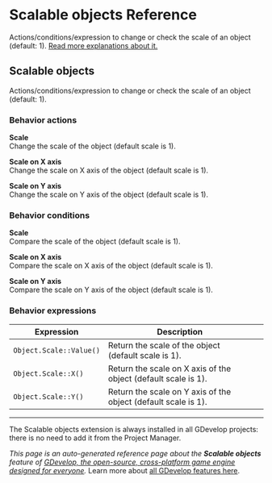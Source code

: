 # Scalable objects Reference

Actions/conditions/expression to change or check the scale of an object (default: 1). [Read more explanations about it.](/gdevelop5/objects)



## Scalable objects 

Actions/conditions/expression to change or check the scale of an object (default: 1). 

### Behavior actions

**Scale**  
Change the scale of the object (default scale is 1).

**Scale on X axis**  
Change the scale on X axis of the object (default scale is 1).

**Scale on Y axis**  
Change the scale on Y axis of the object (default scale is 1).

### Behavior conditions

**Scale**  
Compare the scale of the object (default scale is 1).

**Scale on X axis**  
Compare the scale on X axis of the object (default scale is 1).

**Scale on Y axis**  
Compare the scale on Y axis of the object (default scale is 1).

### Behavior expressions

| Expression | Description |  |
|-----|-----|-----|
| `Object.Scale::Value()` | Return the scale of the object (default scale is 1). ||
| `Object.Scale::X()` | Return the scale on X axis of the object (default scale is 1). ||
| `Object.Scale::Y()` | Return the scale on Y axis of the object (default scale is 1). ||


---

The Scalable objects extension is always installed in all GDevelop projects: there is no need to add it from the Project Manager.

*This page is an auto-generated reference page about the **Scalable objects** feature of [GDevelop, the open-source, cross-platform game engine designed for everyone](https://gdevelop.io/).* Learn more about [all GDevelop features here](/gdevelop5/all-features).